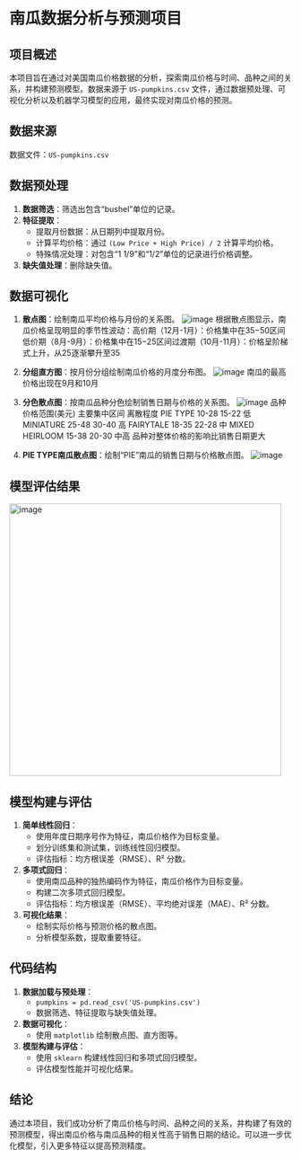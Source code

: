 # 南瓜数据分析与预测项目
## 项目概述
本项目旨在通过对美国南瓜价格数据的分析，探索南瓜价格与时间、品种之间的关系，并构建预测模型。数据来源于 `US-pumpkins.csv` 文件，通过数据预处理、可视化分析以及机器学习模型的应用，最终实现对南瓜价格的预测。

## 数据来源
数据文件：`US-pumpkins.csv`  

## 数据预处理
1. **数据筛选**：筛选出包含“bushel”单位的记录。
2. **特征提取**：
   - 提取月份数据：从日期列中提取月份。
   - 计算平均价格：通过 `(Low Price + High Price) / 2` 计算平均价格。
   - 特殊情况处理：对包含“1 1/9”和“1/2”单位的记录进行价格调整。
3. **缺失值处理**：删除缺失值。

## 数据可视化
1. **散点图**：绘制南瓜平均价格与月份的关系图。
![image](https://github.com/user-attachments/assets/7e77d049-335b-467d-93a0-23caa5f82654)
根据散点图显示，南瓜价格呈现明显的​​季节性波动​​：
​​高价期​​（12月-1月）：价格集中在35−50区间
​​低价期​​（8月-9月）：价格集中在15−25区间
​​过渡期​​（10月-11月）：价格呈阶梯式上升，从25逐渐攀升至35

2. **分组直方图**：按月份分组绘制南瓜价格的月度分布图。
![image](https://github.com/user-attachments/assets/67d3ac0f-ba41-4cbd-8d69-3e3d4b21c99a)
南瓜的最高价格出现在9月和10月

3. **分色散点图**：按南瓜品种分色绘制销售日期与价格的关系图。
![image](https://github.com/user-attachments/assets/b0f712c8-b06f-481a-8835-03522cf7b4c3)
品种	价格范围(美元)	主要集中区间	离散程度
PIE TYPE	10-28	15-22	低
MINIATURE	25-48	30-40	高
FAIRYTALE	18-35	22-28	中
MIXED HEIRLOOM	15-38	20-30	中高
品种对整体价格的影响比销售日期更大

4. **PIE TYPE南瓜散点图**：绘制“PIE”南瓜的销售日期与价格散点图。
![image](https://github.com/user-attachments/assets/551d5d4e-e1d7-4cf1-a4a0-2ea3c8db1da9)

## 模型评估结果
<img width="485" alt="image" src="https://github.com/user-attachments/assets/a5363d6e-5129-45d2-94cf-6cb5e4d35c03" />



## 模型构建与评估
1. **简单线性回归**：
   - 使用年度日期序号作为特征，南瓜价格作为目标变量。
   - 划分训练集和测试集，训练线性回归模型。
   - 评估指标：均方根误差（RMSE）、R² 分数。
2. **多项式回归**：
   - 使用南瓜品种的独热编码作为特征，南瓜价格作为目标变量。
   - 构建二次多项式回归模型。
   - 评估指标：均方根误差（RMSE）、平均绝对误差（MAE）、R² 分数。
3. **可视化结果**：
   - 绘制实际价格与预测价格的散点图。
   - 分析模型系数，提取重要特征。

## 代码结构
1. **数据加载与预处理**：
   - `pumpkins = pd.read_csv('US-pumpkins.csv')`
   - 数据筛选、特征提取与缺失值处理。
2. **数据可视化**：
   - 使用 `matplotlib` 绘制散点图、直方图等。
3. **模型构建与评估**：
   - 使用 `sklearn` 构建线性回归和多项式回归模型。
   - 评估模型性能并可视化结果。



## 结论
通过本项目，我们成功分析了南瓜价格与时间、品种之间的关系，并构建了有效的预测模型，得出南瓜价格与南瓜品种的相关性高于销售日期的结论。可以进一步优化模型，引入更多特征以提高预测精度。

